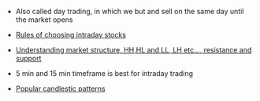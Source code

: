 - Also called day trading, in which we but and sell on the same day until the market opens
- [Rules of choosing intraday stocks](https://youtu.be/8t0_xs0399g?si=Q3gPAeOmWe0f8bPF&t=977)

- [Understanding market structure, HH,HL and LL, LH etc..., resistance and support](https://youtu.be/8t0_xs0399g?si=gE1f_2S36Bc6LDo4&t=1217)

- 5 min and 15 min timeframe is best for intraday trading 

- [Popular candlestic patterns](https://youtu.be/8t0_xs0399g?si=rHY46QjtiArVb28M&t=2477)